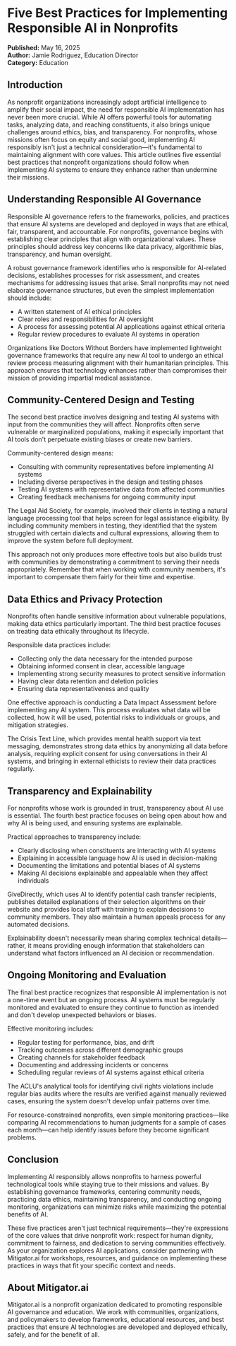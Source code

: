 # Five Best Practices for Implementing Responsible AI in Nonprofits

**Published:** May 16, 2025  
**Author:** Jamie Rodriguez, Education Director  
**Category:** Education  

## Introduction
As nonprofit organizations increasingly adopt artificial intelligence to amplify their social impact, the need for responsible AI implementation has never been more crucial. While AI offers powerful tools for automating tasks, analyzing data, and reaching constituents, it also brings unique challenges around ethics, bias, and transparency. For nonprofits, whose missions often focus on equity and social good, implementing AI responsibly isn't just a technical consideration—it's fundamental to maintaining alignment with core values. This article outlines five essential best practices that nonprofit organizations should follow when implementing AI systems to ensure they enhance rather than undermine their missions.

## Understanding Responsible AI Governance
Responsible AI governance refers to the frameworks, policies, and practices that ensure AI systems are developed and deployed in ways that are ethical, fair, transparent, and accountable. For nonprofits, governance begins with establishing clear principles that align with organizational values. These principles should address key concerns like data privacy, algorithmic bias, transparency, and human oversight.

A robust governance framework identifies who is responsible for AI-related decisions, establishes processes for risk assessment, and creates mechanisms for addressing issues that arise. Small nonprofits may not need elaborate governance structures, but even the simplest implementation should include:

- A written statement of AI ethical principles
- Clear roles and responsibilities for AI oversight
- A process for assessing potential AI applications against ethical criteria
- Regular review procedures to evaluate AI systems in operation

Organizations like Doctors Without Borders have implemented lightweight governance frameworks that require any new AI tool to undergo an ethical review process measuring alignment with their humanitarian principles. This approach ensures that technology enhances rather than compromises their mission of providing impartial medical assistance.

## Community-Centered Design and Testing
The second best practice involves designing and testing AI systems with input from the communities they will affect. Nonprofits often serve vulnerable or marginalized populations, making it especially important that AI tools don't perpetuate existing biases or create new barriers.

Community-centered design means:
- Consulting with community representatives before implementing AI systems
- Including diverse perspectives in the design and testing phases
- Testing AI systems with representative data from affected communities
- Creating feedback mechanisms for ongoing community input

The Legal Aid Society, for example, involved their clients in testing a natural language processing tool that helps screen for legal assistance eligibility. By including community members in testing, they identified that the system struggled with certain dialects and cultural expressions, allowing them to improve the system before full deployment.

This approach not only produces more effective tools but also builds trust with communities by demonstrating a commitment to serving their needs appropriately. Remember that when working with community members, it's important to compensate them fairly for their time and expertise.

## Data Ethics and Privacy Protection
Nonprofits often handle sensitive information about vulnerable populations, making data ethics particularly important. The third best practice focuses on treating data ethically throughout its lifecycle.

Responsible data practices include:
- Collecting only the data necessary for the intended purpose
- Obtaining informed consent in clear, accessible language
- Implementing strong security measures to protect sensitive information
- Having clear data retention and deletion policies
- Ensuring data representativeness and quality

One effective approach is conducting a Data Impact Assessment before implementing any AI system. This process evaluates what data will be collected, how it will be used, potential risks to individuals or groups, and mitigation strategies.

The Crisis Text Line, which provides mental health support via text messaging, demonstrates strong data ethics by anonymizing all data before analysis, requiring explicit consent for using conversations in their AI systems, and bringing in external ethicists to review their data practices regularly.

## Transparency and Explainability
For nonprofits whose work is grounded in trust, transparency about AI use is essential. The fourth best practice focuses on being open about how and why AI is being used, and ensuring systems are explainable.

Practical approaches to transparency include:
- Clearly disclosing when constituents are interacting with AI systems
- Explaining in accessible language how AI is used in decision-making
- Documenting the limitations and potential biases of AI systems
- Making AI decisions explainable and appealable when they affect individuals

GiveDirectly, which uses AI to identify potential cash transfer recipients, publishes detailed explanations of their selection algorithms on their website and provides local staff with training to explain decisions to community members. They also maintain a human appeals process for any automated decisions.

Explainability doesn't necessarily mean sharing complex technical details—rather, it means providing enough information that stakeholders can understand what factors influenced an AI decision or recommendation.

## Ongoing Monitoring and Evaluation
The final best practice recognizes that responsible AI implementation is not a one-time event but an ongoing process. AI systems must be regularly monitored and evaluated to ensure they continue to function as intended and don't develop unexpected behaviors or biases.

Effective monitoring includes:
- Regular testing for performance, bias, and drift
- Tracking outcomes across different demographic groups
- Creating channels for stakeholder feedback
- Documenting and addressing incidents or concerns
- Scheduling regular reviews of AI systems against ethical criteria

The ACLU's analytical tools for identifying civil rights violations include regular bias audits where the results are verified against manually reviewed cases, ensuring the system doesn't develop unfair patterns over time.

For resource-constrained nonprofits, even simple monitoring practices—like comparing AI recommendations to human judgments for a sample of cases each month—can help identify issues before they become significant problems.

## Conclusion
Implementing AI responsibly allows nonprofits to harness powerful technological tools while staying true to their missions and values. By establishing governance frameworks, centering community needs, practicing data ethics, maintaining transparency, and conducting ongoing monitoring, organizations can minimize risks while maximizing the potential benefits of AI.

These five practices aren't just technical requirements—they're expressions of the core values that drive nonprofit work: respect for human dignity, commitment to fairness, and dedication to serving communities effectively. As your organization explores AI applications, consider partnering with Mitigator.ai for workshops, resources, and guidance on implementing these practices in ways that fit your specific context and needs.

## About Mitigator.ai
Mitigator.ai is a nonprofit organization dedicated to promoting responsible AI governance and education. We work with communities, organizations, and policymakers to develop frameworks, educational resources, and best practices that ensure AI technologies are developed and deployed ethically, safely, and for the benefit of all.